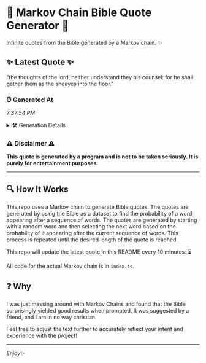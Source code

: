 # 📖 Markov Chain Bible Quote Generator 📖

Infinite quotes from the Bible generated by a Markov chain. ✨

## ✨ Latest Quote ✨
"the thoughts of the lord, neither understand they his counsel: for he shall gather them as the sheaves into the floor."

### ⏰ Generated At
*7:37:54 PM*

<details>
    <summary>🛠️ Generation Details</summary>
    <p>
        <strong>🌱 Seed:</strong> the<br>
        <strong>🔄 Iterations:</strong> 20<br>
        <strong>📜 Context History:</strong><br>[ the ]: thoughts<br>[ the, thoughts ]: of<br>[ the, thoughts, of ]: the<br>[ the, thoughts, of, the ]: lord,<br>[ the, thoughts, of, the, lord, ]: neither<br>[ the, thoughts, of, the, lord,, neither ]: understand<br>[ thoughts, of, the, lord,, neither, understand ]: they<br>[ of, the, lord,, neither, understand, they ]: his<br>[ the, lord,, neither, understand, they, his ]: counsel:<br>[ lord,, neither, understand, they, his, counsel: ]: for<br>[ neither, understand, they, his, counsel:, for ]: he<br>[ understand, they, his, counsel:, for, he ]: shall<br>[ they, his, counsel:, for, he, shall ]: gather<br>[ his, counsel:, for, he, shall, gather ]: them<br>[ counsel:, for, he, shall, gather, them ]: as<br>[ for, he, shall, gather, them, as ]: the<br>[ he, shall, gather, them, as, the ]: sheaves<br>[ shall, gather, them, as, the, sheaves ]: into<br>[ gather, them, as, the, sheaves, into ]: the<br>[ them, as, the, sheaves, into, the ]: floor.<br>
    </p>
</details>

### ⚠️ Disclaimer ⚠️
**This quote is generated by a program and is not to be taken seriously. It is purely for entertainment purposes.**

---

## 🔍 How It Works

This repo uses a Markov chain to generate Bible quotes. The quotes are generated by using the Bible as a dataset to find the probability of a word appearing after a sequence of words. The quotes are generated by starting with a random word and then selecting the next word based on the probability of it appearing after the current sequence of words. This process is repeated until the desired length of the quote is reached.

This repo will update the latest quote in this README every 10 minutes. ⏳

All code for the actual Markov chain is in `index.ts`.

## ❓ Why

I was just messing around with Markov Chains and found that the Bible surprisingly yielded good results when prompted. 
It was suggested by a friend, and I am in no way christian.

Feel free to adjust the text further to accurately reflect your intent and experience with the project!

---

*Enjoy*✨
